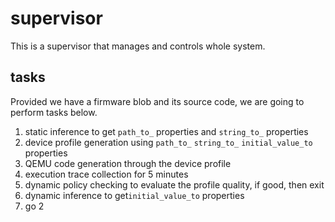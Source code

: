 # supervisor

This is a supervisor that manages and controls whole system.

## tasks

Provided we have a firmware blob and its source code, we are going to perform tasks below.

1. static inference to get `path_to_` properties and `string_to_` properties
2. device profile generation using `path_to_` `string_to_` `initial_value_to` properties
3. QEMU code generation through the device profile
4. execution trace collection for 5 minutes
5. dynamic policy checking to evaluate the profile quality, if good, then exit
6. dynamic inference to get`initial_value_to` properties
7. go 2